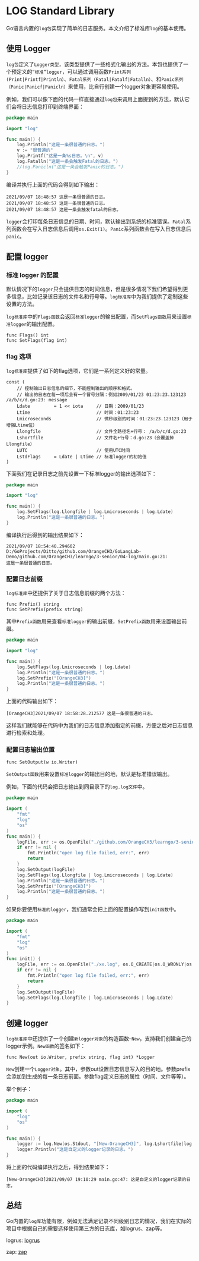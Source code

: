 # LOG Standard Library

Go语言内置的`log包`实现了简单的日志服务。本文介绍了标准库`log`的基本使用。

## 使用 Logger

`log包`定义了`Logger类型`，该类型提供了一些格式化输出的方法。本包也提供了一个预定义的`“标准”logger`，可以通过调用函数`Print系列(Print|Printf|Println）`、`Fatal系列（Fatal|Fatalf|Fatalln）`、和`Panic系列（Panic|Panicf|Panicln）`来使用，比自行创建一个logger对象更容易使用。

例如，我们可以像下面的代码一样直接通过`log包`来调用上面提到的方法，默认它们会将日志信息打印到终端界面：

```go
package main

import "log"

func main() {
	log.Println("这是一条很普通的日志。")
	v := "很普通的"
	log.Printf("这是一条%s日志。\n", v)
	log.Fatalln("这是一条会触发Fatal的日志。")
	//log.Panicln("这是一条会触发Panic的日志。")
}
```

编译并执行上面的代码会得到如下输出：

```cgo
2021/09/07 18:48:57 这是一条很普通的日志。
2021/09/07 18:48:57 这是一条很普通的日志。
2021/09/07 18:48:57 这是一条会触发fatal的日志。
```

`logger`会打印每条日志信息的日期、时间，默认输出到系统的标准错误。`Fatal`系列函数会在写入日志信息后调用`os.Exit(1)`。`Panic`系列函数会在写入日志信息后`panic`。

## 配置 logger

### 标准 logger 的配置

默认情况下的`logger`只会提供日志的时间信息，但是很多情况下我们希望得到更多信息，比如记录该日志的文件名和行号等。`log标准库`中为我们提供了定制这些设置的方法。

`log标准库`中的`Flags函数`会返回`标准logger`的输出配置，而`SetFlags函数`用来设置`标准logger`的输出配置。

```cgo
func Flags() int
func SetFlags(flag int)
```

### flag 选项

`log标准库`提供了如下的flag选项，它们是一系列定义好的常量。

```cgo
const (
    // 控制输出日志信息的细节，不能控制输出的顺序和格式。
    // 输出的日志在每一项后会有一个冒号分隔：例如2009/01/23 01:23:23.123123 /a/b/c/d.go:23: message
    Ldate         = 1 << iota     // 日期：2009/01/23
    Ltime                         // 时间：01:23:23
    Lmicroseconds                 // 微秒级别的时间：01:23:23.123123（用于增强Ltime位）
    Llongfile                     // 文件全路径名+行号： /a/b/c/d.go:23
    Lshortfile                    // 文件名+行号：d.go:23（会覆盖掉Llongfile）
    LUTC                          // 使用UTC时间
    LstdFlags     = Ldate | Ltime // 标准logger的初始值
)
```

下面我们在记录日志之前先设置一下标准logger的输出选项如下：

```go
package main

import "log"

func main() {
	log.SetFlags(log.Llongfile | log.Lmicroseconds | log.Ldate)
	log.Println("这是一条很普通的日志。")
}
```

编译执行后得到的输出结果如下：

```cgo
2021/09/07 18:54:40.294602 
D:/GoProjects/Ditto/github.com/OrangeCH3/GoLangLab-Demo/github.com/OrangeCH3/learngo/3-senior/04-log/main.go:21: 
这是一条很普通的日志。
```

### 配置日志前缀

`log标准库`中还提供了关于日志信息前缀的两个方法：

```cgo
func Prefix() string
func SetPrefix(prefix string)
```

其中`Prefix函数`用来查看`标准logger`的输出前缀，`SetPrefix函数`用来设置输出前缀。

```go
package main

import "log"

func main() {
	log.SetFlags(log.Lmicroseconds | log.Ldate)
	log.Println("这是一条很普通的日志。")
	log.SetPrefix("[OrangeCH3]")
	log.Println("这是一条很普通的日志。")
}
```

上面的代码输出如下：

```cgo
[OrangeCH3]2021/09/07 18:58:28.212577 这是一条很普通的日志。
```

这样我们就能够在代码中为我们的日志信息添加指定的前缀，方便之后对日志信息进行检索和处理。

### 配置日志输出位置

```cgo
func SetOutput(w io.Writer)
```

`SetOutput函数`用来设置`标准logger`的输出目的地，默认是标准错误输出。

例如，下面的代码会把日志输出到同目录下的`log.log文件`中。

```go
package main

import (
	"fmt"
	"log"
	"os"
)
func main() {
	logFile, err := os.OpenFile("./github.com/OrangeCH3/learngo/3-senior/04-log/log.log", os.O_CREATE|os.O_WRONLY|os.O_APPEND, 0644)
	if err != nil {
		fmt.Println("open log file failed, err:", err)
		return
	}
	log.SetOutput(logFile)
	log.SetFlags(log.Llongfile | log.Lmicroseconds | log.Ldate)
	log.Println("这是一条很普通的日志。")
	log.SetPrefix("[OrangeCH3]")
	log.Println("这是一条很普通的日志。")
}
```

如果你要使用`标准的logger`，我们通常会把上面的配置操作写到`init函数`中。

```go
package main

import (
	"fmt"
	"log"
	"os"
)
func init() {
	logFile, err := os.OpenFile("./xx.log", os.O_CREATE|os.O_WRONLY|os.O_APPEND, 0644)
	if err != nil {
		fmt.Println("open log file failed, err:", err)
		return
	}
	log.SetOutput(logFile)
	log.SetFlags(log.Llongfile | log.Lmicroseconds | log.Ldate)
}
```

## 创建 logger

`log标准库`中还提供了一个创建`新logger对象`的构造函数–`New`，支持我们创建自己的logger示例。`New函数`的签名如下：

```cgo
func New(out io.Writer, prefix string, flag int) *Logger
```

`New`创建一个`Logger对象`。其中，参数out设置日志信息写入的目的地。参数prefix会添加到生成的每一条日志前面。参数flag定义日志的属性（时间、文件等等）。

举个例子：

```go
package main

import (
	"log"
	"os"
)

func main() {
	logger := log.New(os.Stdout, "[New-OrangeCH3]", log.Lshortfile|log.Ldate|log.Ltime)
	logger.Println("这是自定义的logger记录的日志。")
}
```

将上面的代码编译执行之后，得到结果如下：

```cgo
[New-OrangeCH3]2021/09/07 19:10:29 main.go:47: 这是自定义的logger记录的日志。
```

## 总结

Go内置的`log库`功能有限，例如无法满足记录不同级别日志的情况，我们在实际的项目中根据自己的需要选择使用第三方的日志库，如logrus、zap等。

logrus: [logrus](https://github.com/sirupsen/logrus)

zap: [zap](https://github.com/uber-go/zap)
